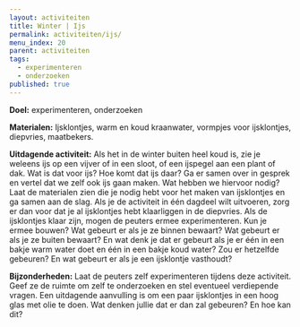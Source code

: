 ```yaml
---
layout: activiteiten
title: Winter | Ijs
permalink: activiteiten/ijs/
menu_index: 20
parent: activiteiten
tags:
  - experimenteren
  - onderzoeken
published: true
---
```


**Doel:** experimenteren, onderzoeken

<p style="margin-top: 10px;"/>

**Materialen:** Ijsklontjes, warm en koud kraanwater, vormpjes voor ijsklontjes, diepvries, maatbekers.

<p style="margin-top: 10px;"/>

**Uitdagende activiteit:** Als het in de winter buiten heel koud is, zie je weleens ijs op een vijver of in een sloot, of een ijspegel aan een plant of dak. Wat is dat voor ijs? Hoe komt dat ijs daar? Ga er samen over in gesprek en vertel dat we zelf ook ijs gaan maken. Wat hebben we hiervoor nodig? Laat de materialen zien die je nodig hebt voor het maken van ijsklontjes en ga samen aan de slag. Als je de activiteit in één dagdeel wilt uitvoeren, zorg er dan voor dat je al ijsklontjes hebt klaarliggen in de diepvries. Als de ijsklontjes klaar zijn, mogen de peuters ermee experimenteren. Kun je ermee bouwen? Wat gebeurt er als je ze binnen bewaart? Wat gebeurt er als je ze buiten bewaart? En wat denk je dat er gebeurt als je er één in een bakje warm water doet en één in een bakje koud water? Zou er hetzelfde gebeuren? En wat gebeurt er als je een ijsklontje vasthoudt?

<p style="margin-top: 10px;"/>

**Bijzonderheden:** Laat de peuters zelf experimenteren tijdens deze activiteit. Geef ze de ruimte om zelf te onderzoeken en stel eventueel verdiepende vragen. Een uitdagende aanvulling is om een paar ijsklontjes in een hoog glas met olie te doen. Wat denken jullie dat er dan zal gebeuren? En hoe kan dit?

